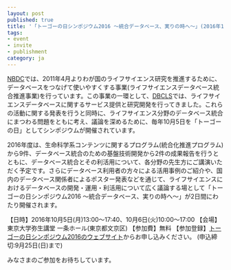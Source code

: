 ```yaml
---
layout: post
published: true
title: '「トーゴーの日シンポジウム2016 ～統合データベース、実りの時へ～」(2016年10月5日・10月6日)が開催されます。'
tags:
- event
- invite
- publishment
category: ja
---
```

[NBDC](http://biosciencedbc.jp/)では、2011年4月よりわが国のライフサイエンス研究を推進するために、データベースをつなげて使いやすくする事業(ライフサイエンスデータベース統合推進事業)を行っています。この事業の一環として、[DBCLS](http://dbcls.rois.ac.jp/)では、ライフサイエンスデータベースに関するサービス提供と研究開発を行ってきました。これらの活動に関する発表を行うと同時に、ライフサイエンス分野のデータベース統合にまつわる問題をともに考え、議論を深めるために、毎年10月5日を「トーゴーの日」としてシンポジウムが開催されています。

 

2016年度は、生命科学系コンテンツに関するプログラム(統合化推進プログラム)から9件、データベース統合のための基盤技術開発から2件の成果報告を行うとともに、データベース統合とその利活用について、各分野の先生方にご講演いただく予定です。さらにデータベース利用者の方々による活用事例のご紹介や、国内のデータベース関係者によるポスター発表などを通じて、ライフサイエンスにおけるデータベースの開発・運用・利活用について広く議論する場として「トーゴーの日シンポジウム2016 ～統合データベース、実りの時へ～」が2日間にわたり開催されます。

 

【日時】2016年10月5日(月)13:00～17:40、10月6日(火)10:00～17:00
【会場】東京大学弥生講堂 一条ホール(東京都文京区)
【参加費】無料
【参加登録】[トーゴーの日シンポジウム2016のウェブサイト](http://events.biosciencedbc.jp/sympo/togo2016)からお申し込みください。
(申込締切:9月25日(日)まで)

みなさまのご参加をお待ちしています。